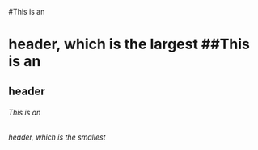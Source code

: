 #This is an <h1> header, which is the largest
##This is an <h2>header
###### This is an <h6> header, which is the smallest
